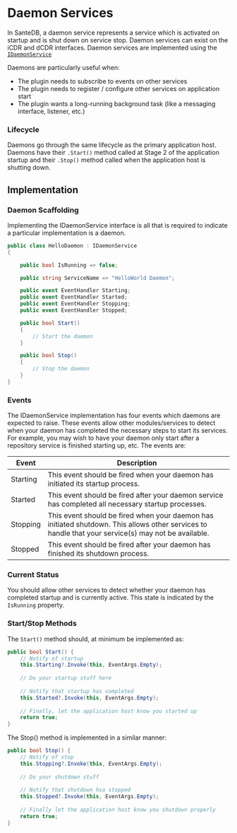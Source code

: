 # Daemon Services

In SanteDB, a daemon service represents a service which is activated on startup and is shut down on service stop. Daemon services can exist on the iCDR and dCDR interfaces. Daemon services are implemented using the [`IDaemonService`](broken-reference)

Daemons are particularly useful when:

* The plugin needs to subscribe to events on other services
* The plugin needs to register / configure other services on application start
* The plugin wants a long-running background task (like a messaging interface, listener, etc.)

### Lifecycle

Daemons go through the same lifecycle as the primary application host. Daemons have their `.Start()` method called at Stage 2 of the application startup and their `.Stop()` method called when the application host is shutting down.

## Implementation

### Daemon Scaffolding

Implementing the IDaemonService interface is all that is required to indicate a particular implementation is a daemon.

```csharp
public class HelloDaemon : IDaemonService
{

    public bool IsRunning => false;

    public string ServiceName => "HelloWorld Daemon";

    public event EventHandler Starting;
    public event EventHandler Started;
    public event EventHandler Stopping;
    public event EventHandler Stopped;

    public bool Start()
    {
        // Start the daemon
    }

    public bool Stop()
    {
        // Stop the daemon
    }
}
```

### Events

The IDaemonService implementation has four events which daemons are expected to raise. These events allow other modules/services to detect when your daemon has completed the necessary steps to start its services. For example, you may wish to have your daemon only start after a repository service is finished starting up, etc. The events are:

| Event    | Description                                                                                                                                         |
| -------- | --------------------------------------------------------------------------------------------------------------------------------------------------- |
| Starting | This event should be fired when your daemon has initiated its startup process.                                                                      |
| Started  | This event should be fired after your daemon service has completed all necessary startup processes.                                                 |
| Stopping | This event should be fired when your daemon has initiated shutdown. This allows other services to handle that your service(s) may not be available. |
| Stopped  | This event should be fired after your daemon has finished its shutdown process.                                                                     |

### Current Status

You should allow other services to detect whether your daemon has completed startup and is currently active. This state is indicated by the `IsRunning` property.

### Start/Stop Methods

The `Start()` method should, at minimum be implemented as:

```csharp
public bool Start() {
    // Notify of startup
    this.Starting?.Invoke(this, EventArgs.Empty);
    
    // Do your startup stuff here
    
    // Notify that startup has completed
    this.Started?.Invoke(this, EventArgs.Empty);
    
    // Finally, let the application host know you started up 
    return true;
}
```

The Stop() method is implemented in a similar manner:

```csharp
public bool Stop() {
    // Notify of stop
    this.Stopping?.Invoke(this, EventArgs.Empty);
    
    // Do your shutdown stuff
    
    // Notify that shutdown hsa stopped
    this.Stopped?.Invoke(this, EventArgs.Empty);
    
    // Finally let the application host know you shutdown properly
    return true;
}
```
